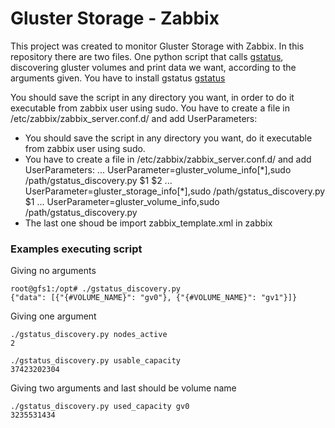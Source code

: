 # Gluster Storage - Zabbix

This project was created to monitor Gluster Storage with Zabbix.
In this repository there are two files.
One python script that calls [gstatus](https://github.com/gluster/gstatus), discovering gluster volumes and print data we want, according to the arguments given.
You have to install gstatus [gstatus](https://github.com/gluster/gstatus)

You should save the script in any directory you want, in order to do it executable from zabbix user using sudo.
You have to create a file in /etc/zabbix/zabbix_server.conf.d/ and add UserParameters:

* You should save the script in any directory you want, do it executable from zabbix user using sudo.
* You have to create a file in /etc/zabbix/zabbix_server.conf.d/ and add UserParameters:
... UserParameter=gluster_volume_info[\*],sudo /path/gstatus_discovery.py $1 $2
... UserParameter=gluster_storage_info[\*],sudo /path/gstatus_discovery.py $1
... UserParameter=gluster_volume_info,sudo /path/gstatus_discovery.py
* The last one shoud be import zabbix_template.xml in zabbix

### Examples executing script
Giving no arguments
```
root@gfs1:/opt# ./gstatus_discovery.py
{"data": [{"{#VOLUME_NAME}": "gv0"}, {"{#VOLUME_NAME}": "gv1"}]}
```

Giving one argument
```
./gstatus_discovery.py nodes_active
2
```
```
./gstatus_discovery.py usable_capacity
37423202304
```

Giving two arguments and last should be volume name
```
./gstatus_discovery.py used_capacity gv0
3235531434
```

